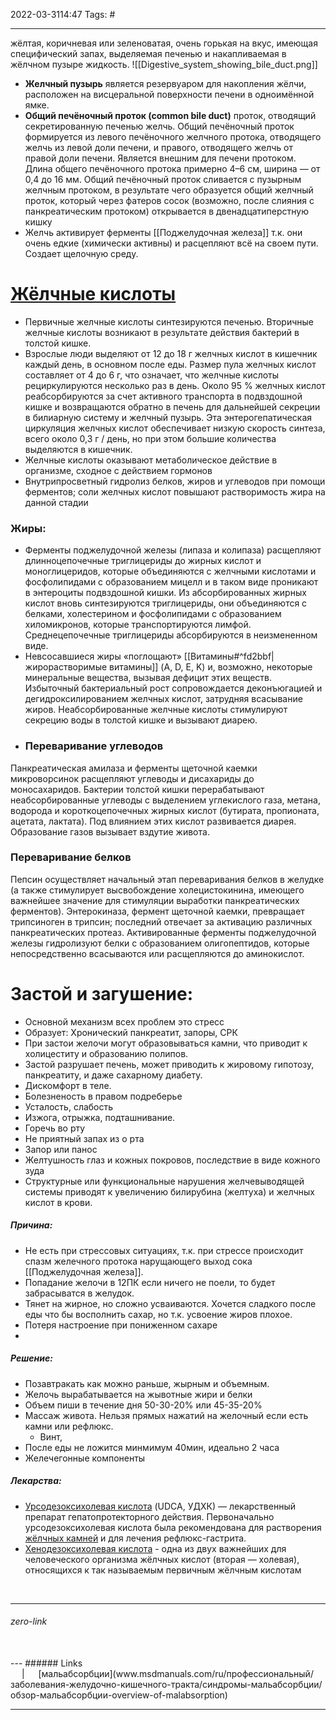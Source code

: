 2022-03-3114:47
Tags: #

---
жёлтая, коричневая или зеленоватая, очень горькая на вкус, имеющая специфический запах, выделяемая печенью и накапливаемая в жёлчном пузыре жидкость.
![[Digestive_system_showing_bile_duct.png]]
- **Желчный пузырь** является резервуаром для накопления жёлчи, расположен на висцеральной поверхности печени в одноимённой ямке.
- **Общий печёночный проток (common bile duct)** проток, отводящий секретированную печенью желчь. Общий печёночный проток формируется из левого печёночного желчного протока, отводящего желчь из левой доли печени, и правого, отводящего желчь от правой доли печени. Является внешним для печени протоком. Длина общего печёночного протока примерно 4–6 см, ширина — от 0,4 до 16 мм. Общий печёночный проток сливается с пузырным желчным протоком, в результате чего образуется общий желчный проток, который через фатеров сосок (возможно, после слияния с панкреатическим протоком) открывается в двенадцатиперстную кишку
- Желчь активирует ферменты [[Поджелудочная железа]] т.к. они очень едкие (химически активны) и расцепляют всё на своем пути. Создает щелочную среду.

# [Жёлчные кислоты](https://en.wikipedia.org/wiki/Bile_acid)
- Первичные желчные кислоты синтезируются печенью. Вторичные желчные кислоты возникают в результате действия бактерий в толстой кишке.
- Взрослые люди выделяют от 12 до 18 г желчных кислот в кишечник каждый день, в основном после еды. Размер пула желчных кислот составляет от 4 до 6 г, что означает, что желчные кислоты рециркулируются несколько раз в день. Около 95 % желчных кислот реабсорбируются за счет активного транспорта в подвздошной кишке и возвращаются обратно в печень для дальнейшей секреции в билиарную систему и желчный пузырь. Эта энтерогепатическая циркуляция желчных кислот обеспечивает низкую скорость синтеза, всего около 0,3 г / день, но при этом большие количества выделяются в кишечник.
- Желчные кислоты оказывают метаболическое действие в организме, сходное с действием гормонов
- Внутрипросветный гидролиз белков, жиров и углеводов при помощи ферментов; соли желчных кислот повышают растворимость жира на данной стадии

### Жиры:
- Ферменты поджелудочной железы (липаза и колипаза) расщепляют длинноцепочечные триглицериды до жирных кислот и моноглицеридов, которые объединяются с желчными кислотами и фосфолипидами с образованием мицелл и в таком виде проникают в энтероциты подвздошной кишки. Из абсорбированных жирных кислот вновь синтезируются триглицериды, они объединяются с белками, холестерином и фосфолипидами с образованием хиломикронов, которые транспортируются лимфой. Среднецепочечные триглицериды абсорбируются в неизмененном виде.
- Невсосавшиеся жиры «поглощают» [[Витамины#^fd2bbf|жирорастворимые витамины]] (A, D, E, K) и, возможно, некоторые минеральные вещества, вызывая дефицит этих веществ. Избыточный бактериальный рост сопровождается деконъюгацией и дегидроксилированием желчных кислот, затрудняя всасывание жиров. Неабсорбированные желчные кислоты стимулируют секрецию воды в толстой кишке и вызывают диарею.
- ### Переваривание углеводов

Панкреатическая амилаза и ферменты щеточной каемки микроворсинок расщепляют углеводы и дисахариды до моносахаридов. Бактерии толстой кишки перерабатывают неабсорбированные углеводы с выделением углекислого газа, метана, водорода и короткоцепочечных жирных кислот (бутирата, пропионата, ацетата, лактата). Под влиянием этих кислот развивается диарея. Образование газов вызывает вздутие живота.
### Переваривание белков

Пепсин осуществляет начальный этап переваривания белков в желудке (а также стимулирует высвобождение холецистокинина, имеющего важнейшее значение для стимуляции выработки панкреатических ферментов). Энтерокиназа, фермент щеточной каемки, превращает трипсиноген в трипсин; последний отвечает за активацию различных панкреатических протеаз. Активированные ферменты поджелудочной железы гидролизуют белки с образованием олигопептидов, которые непосредственно всасываются или расщепляются до аминокислот.
# Застой и загушение:
- Основной механизм всех проблем это стресс
- Образует: Хронический панкреатит, запоры, СРК
- При застои желочи могут образовываться камни, что приводит к холицеститу и образованию полипов. 
- Застой разрушает печень, может приводить к жировому гипотозу, панкреатиту, и даже сахарному диабету.
- Дискомфорт в теле.
- Болезненость в правом подреберье
- Усталость, слабость
- Изжога, отрыжка, подташнивание. 
- Горечь во рту
- Не приятный запах из о рта
- Запор или панос
- Желтушность глаз и кожных покровов, последствие в виде кожного зуда
- Структурные или функциональные нарушения желчевыводящей системы приводят к увеличению билирубина (желтуха) и желчных кислот в крови.

##### Причина:
- Не есть при стрессовых ситуациях, т.к. при стрессе происходит спазм желечного протока нарущающего выход сока [[Поджелудочная железа]].
- Попадание желочи в 12ПК если ничего не поели, то будет забрасыватся в желудок. 
- Тянет на жирное, но сложно усваиваются. Хочется сладкого после еды что бы восполнить сахар, но т.к. усвоение жиров плохое. 
- Потеря настроение при пониженном сахаре
- 

##### Решение:
- Позавтракать как можно раньше, жырным и объемным.
- Желочь вырабатывается на жывотные жири и белки
- Объем пиши в течение дня 50-30-20%  или 45-35-20%
- Массаж живота. Нельзя прямых нажатий на желочный если есть камни или рефлюкс.
	- Винт, 
- После еды не ложится минмимум 40мин, идеально 2 часа 
- Желечегонные компоненты

##### Лекарства:
- [Урсодезоксихолевая кислота](https://ru.wikipedia.org/wiki/Урсодезоксихолевая_кислота) (UDCA, УДХК) — лекарственный препарат гепатопротекторного действия. Первоначально урсодезоксихолевая кислота была рекомендована для растворения [жёлчных камней](https://ru.wikipedia.org/wiki/%D0%96%D1%91%D0%BB%D1%87%D0%BD%D1%8B%D0%B5_%D0%BA%D0%B0%D0%BC%D0%BD%D0%B8 "Жёлчные камни") и для лечения рефлюкс-гастрита.
- [Хенодезоксихолевая кислота](https://ru.wikipedia.org/wiki/Хенодезоксихолевая_кислота) - одна из двух важнейших для человеческого организма жёлчных кислот (вторая — холевая), относящихся к так называемым первичным жёлчным кислотам
  
</br>


---
###### zero-link </br>

</br>
---
###### Links </br>
 &emsp; | &emsp; 
[мальабсорбции](www.msdmanuals.com/ru/профессиональный/заболевания-желудочно-кишечного-тракта/синдромы-мальабсорбции/обзор-мальабсорбции-overview-of-malabsorption)


---